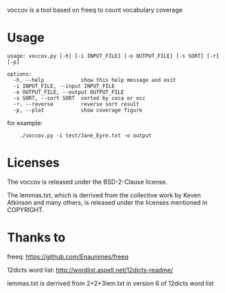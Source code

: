 voccov is a tool based on freeq to count vocabulary coverage

Usage
=====

```
usage: voccov.py [-h] [-i INPUT_FILE] [-o OUTPUT_FILE] [-s SORT] [-r] [-p]

options:
  -h, --help            show this help message and exit
  -i INPUT_FILE, --input INPUT_FILE
  -o OUTPUT_FILE, --output OUTPUT_FILE
  -s SORT, --sort SORT  sorted by coca or occ
  -r, --reverse         reverse sort result
  -p, --plot            show coverage figure
```
for example:
```
    ./voccov.py -i test/Jane_Eyre.txt -o output
```

Licenses
========
The voccov is released under the BSD-2-Clause license.

The lemmas.txt, which is derrived from the collective work by Keven Atkinson and many others, is released under the licenses mentioned in COPYRIGHT.

Thanks to
=========
freeq: https://github.com/Enaunimes/freeq

12dicts word list: http://wordlist.aspell.net/12dicts-readme/

lemmas.txt is derrived from 2+2+3lem.txt in version 6 of 12dicts word list

